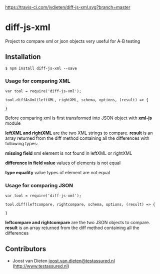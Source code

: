https://travis-ci.com/jvdieten/diff-js-xml.svg?branch=master

# diff-js-xml
Project to compare xml or json objects very useful for A-B testing

## Installation
```
$ npm install diff-js-xml --save
```
### Usage for comparing XML
```
var tool = require('diff-js-xml');
 
tool.diffAsXml(leftXML, rightXML, schema, options, (result) => {

}
```
Before comparing xml is first transformed into JSON object with **xml-js** module  

**leftXML and rightXML** are the two XML strings to compare.
**result** is an array returned from the diff method containing all the differences with following types:

**missing field** xml element is not found in leftXML or rightXML

**difference in field value** values of elements is not equal 

**type equality** value types of element are not equal

### Usage for comparing JSON
```
var tool = require('diff-js-xml');
 
tool.diff(leftcompare, rightcompare, schema, options, (result) => {

}
```
**leftcompare and rightcompare** are the two JSON objects to compare.
**result** is an array returned from the diff method containing all the differences


## Contributors
* Joost van Dieten <joost.van.dieten@testassured.nl> (http://www.testassured.nl)
